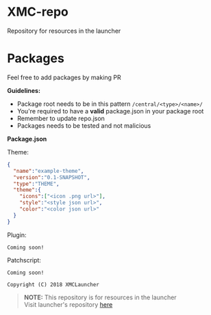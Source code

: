 # XMC-repo
Repository for resources in the launcher

# Packages
Feel free to add packages by making PR

**Guidelines:**
- Package root needs to be in this pattern `/central/<type>/<name>/`
- You're required to have a **valid** package.json in your package root
- Remember to update repo.json
- Packages needs to be tested and not malicious

**Package.json**

Theme:
```json
{
  "name":"example-theme",
  "version":"0.1-SNAPSHOT",
  "type":"THEME",
  "theme":{
    "icons":["<icon .png url>"],
    "style":"<style json url>",
    "color":"<color json url>"
  }
}

```

Plugin:
```
Coming soon!
```

Patchscript:
```
Coming soon!
```

```Copyright (C) 2018 XMCLauncher```

> **NOTE:** This repository is for resources in the launcher <br />
> Visit launcher's repository [here](https://github.com/XMCLauncher/XMC)

